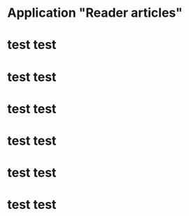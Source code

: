 # Application "Reader articles"

# test test
# test test
# test test
# test test
# test test
# test test

